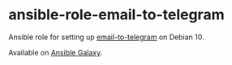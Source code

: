 # ansible-role-email-to-telegram

Ansible role for setting up [email-to-telegram](https://github.com/ItsNotGoodName/email-to-telegram) on Debian 10.

Available on [Ansible Galaxy](https://galaxy.ansible.com/itsnotgoodname/email_to_telegram).
